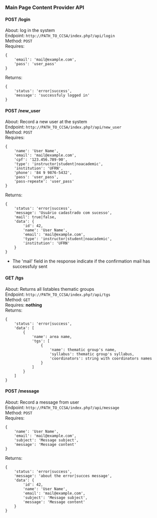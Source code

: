 ### Main Page Content Provider API

#### POST /login
About: log in the system  
Endpoint: ``http://PATH_TO_CCSA/index.php?/api/login``  
Method: ``POST``  
Requires:
```
{
    'email': 'mail@example.com',
    'pass': 'user_pass'
}
```
Returns:
```
{
    'status': 'error|success',
    'message': 'successfuly logged in'
}
```

#### POST /new_user
About: Record a new user at the system  
Endpoint: ``http://PATH_TO_CCSA/index.php?/api/new_user``  
Method: ``POST``  
Requires:
```
{
    'name': 'User Name',
    'email': 'mail@example.com',
    'cpf': '123.456.789-90',
    'type': 'instructor|student|noacademic',
    'institution': 'UFRN',
    'phone': '84 9 9876-5432',
    'pass': 'user_pass',
    'pass-repeate': 'user_pass'
}
```
Returns:
```
{
    'status': 'error|success',
    'message': 'Usuário cadastrado com sucesso',
    'mail': true|false,
    'data': {
        'id': 42,
        'name': 'User Name',
        'email': 'mail@example.com',
        'type': 'instructor|student|noacademic',
        'institution': 'UFRN'
    }
}
```
- The 'mail' field in the response indicate if the confirmation mail has successfuly sent

#### GET /tgs
About: Returns all listables thematic groups  
Endpoint: ``http://PATH_TO_CCSA/index.php?/api/tgs``  
Method: ``GET``  
Requires: **nothing**  
Returns:
```
{
    'status': 'error|success',
    'data': [
        {
            'name': area name,
            'tgs': [
                {
                    'name': thematic group's name,
                    'syllabus': thematic group's syllabus,
                    'coordinators': string with coordinators names
                }
            ]
        }
    ]
}
```


#### POST /message
About: Record a message from user  
Endpoint: ``http://PATH_TO_CCSA/index.php?/api/message``  
Method: ``POST``  
Requires:
```
{
    'name': 'User Name',
    'email': 'mail@example.com',
    'subject': 'Message subject',
    'message': 'Message content'
}
```
Returns:
```
{
    'status': 'error|success',
    'message': 'about the error|succes message',
    'data': {
        'id': 42,
        'name': 'User Name',
        'email': 'mail@example.com',
        'subject': 'Message subject',
        'message': 'Message content'
    }
}
```
